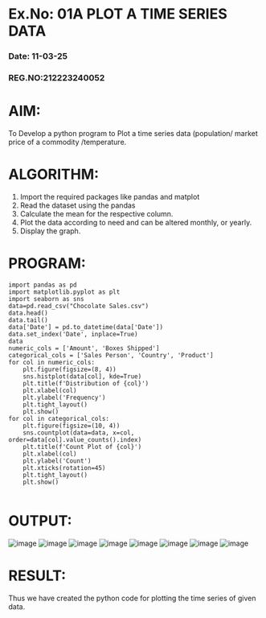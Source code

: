 # Ex.No: 01A PLOT A TIME SERIES DATA
###  Date: 11-03-25
### REG.NO:212223240052
# AIM:
To Develop a python program to Plot a time series data (population/ market price of a commodity
/temperature.
# ALGORITHM:
1. Import the required packages like pandas and matplot
2. Read the dataset using the pandas
3. Calculate the mean for the respective column.
4. Plot the data according to need and can be altered monthly, or yearly.
5. Display the graph.
# PROGRAM:
```
import pandas as pd
import matplotlib.pyplot as plt
import seaborn as sns
data=pd.read_csv("Chocolate Sales.csv")
data.head()
data.tail()
data['Date'] = pd.to_datetime(data['Date'])
data.set_index('Date', inplace=True)
data
numeric_cols = ['Amount', 'Boxes Shipped']
categorical_cols = ['Sales Person', 'Country', 'Product']
for col in numeric_cols:
    plt.figure(figsize=(8, 4))
    sns.histplot(data[col], kde=True)
    plt.title(f'Distribution of {col}')
    plt.xlabel(col)
    plt.ylabel('Frequency')
    plt.tight_layout()
    plt.show()
for col in categorical_cols:
    plt.figure(figsize=(10, 4))
    sns.countplot(data=data, x=col, order=data[col].value_counts().index)
    plt.title(f'Count Plot of {col}')
    plt.xlabel(col)
    plt.ylabel('Count')
    plt.xticks(rotation=45)
    plt.tight_layout()
    plt.show()


```







# OUTPUT:
![image](https://github.com/user-attachments/assets/2f784b89-4135-406a-9d67-a237ebb130ab)
![image](https://github.com/user-attachments/assets/c4a0535e-cde1-4619-a99f-6977ec8ae5df)
![image](https://github.com/user-attachments/assets/fb9a5bf0-6f0c-4548-ba3e-fb070c8ec2e9)
![image](https://github.com/user-attachments/assets/4c8ebea3-0ce2-4222-a35f-d192d20dad44)
![image](https://github.com/user-attachments/assets/67f5938b-0105-48e1-873f-120bc014b86e)
![image](https://github.com/user-attachments/assets/6dfcd2c9-df66-49e4-9c76-6b3751be97dd)
![image](https://github.com/user-attachments/assets/fc0c56d9-9dec-4e33-955c-2d746a3bc3e4)
![image](https://github.com/user-attachments/assets/8e54a5ce-ed21-4978-ad6b-81767c1c2d5d)







# RESULT:
Thus we have created the python code for plotting the time series of given data.

